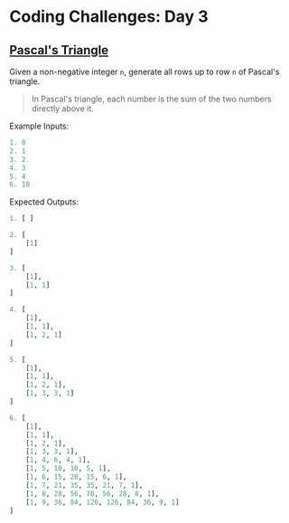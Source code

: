 # Coding Challenges: Day 3

## [Pascal's Triangle](./pascalstriangle.py)

Given a non-negative integer `n`, generate all rows up to row `n` of Pascal's triangle.

>In Pascal's triangle, each number is the sum of the two numbers directly above it.

Example Inputs:

``` python
1. 0
2. 1
3. 2
4. 3
5. 4
6. 10
```

Expected Outputs:

``` python
1. [ ]

2. [
    [1]
]

3. [
    [1],
    [1, 1]
]

4. [
    [1],
    [1, 1],
    [1, 2, 1]
]

5. [
    [1],
    [1, 1],
    [1, 2, 1],
    [1, 3, 3, 1]
]

6. [
    [1],
    [1, 1],
    [1, 2, 1],
    [1, 3, 3, 1],
    [1, 4, 6, 4, 1],
    [1, 5, 10, 10, 5, 1],
    [1, 6, 15, 20, 15, 6, 1],
    [1, 7, 21, 35, 35, 21, 7, 1],
    [1, 8, 28, 56, 70, 56, 28, 8, 1],
    [1, 9, 36, 84, 126, 126, 84, 36, 9, 1]
]
```
